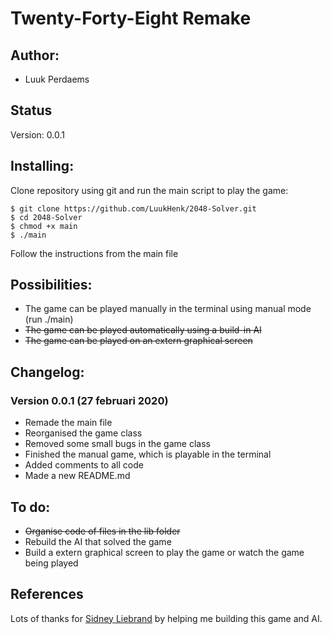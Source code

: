 # Twenty-Forty-Eight **Remake**

## Author:
- Luuk Perdaems

## Status
Version: 0.0.1

## Installing:
Clone repository using git and run the main script to play the game:
```
$ git clone https://github.com/LuukHenk/2048-Solver.git
$ cd 2048-Solver
$ chmod +x main
$ ./main
```
Follow the instructions from the main file

## Possibilities:
- The game can be played manually in the terminal using manual mode (run ./main)
- ~~The game can be played automatically using a build-in AI~~
- ~~The game can be played on an extern graphical screen~~


## Changelog:
### Version 0.0.1 (27 februari 2020)
- Remade the main file
- Reorganised the game class
- Removed some small bugs in the game class
- Finished the manual game, which is playable in the terminal
- Added comments to all code
- Made a new README.md

## To do:
- ~~Organise code of files in the lib folder~~
- Rebuild the AI that solved the game
- Build a extern graphical screen to play the game or watch the game being played

## References
Lots of thanks for [Sidney Liebrand](https://github.com/SidOfc) by helping me building this game and AI.
